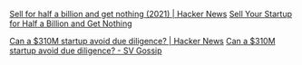 
[Sell for half a billion and get nothing (2021) | Hacker News](https://news.ycombinator.com/item?id=39598903)
[Sell Your Startup for Half a Billion and Get Nothing](https://www.fundablestartups.com/blog/half-a-billion)

[Can a $310M startup avoid due diligence? | Hacker News](https://news.ycombinator.com/item?id=30248282)
[Can a $310M startup avoid due diligence? - SV Gossip](https://web.archive.org/web/20240114200647/https://www.svgossip.com/p/can-a-310m-startup-avoid-due-diligence)
